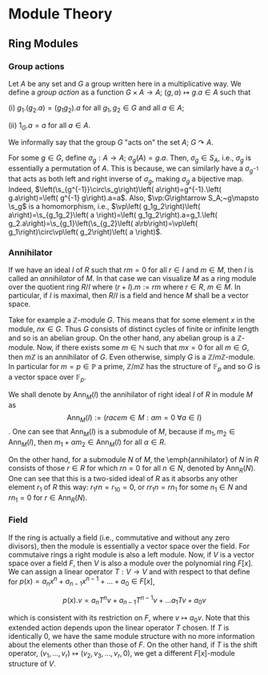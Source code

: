 # Module Theory

## Ring Modules

### Group actions
Let $A$ be any set and $G$ a group written here in a multiplicative way. We define a *group action* as a function $G\times A\rightarrow A;~(g,a)\mapsto g.a\in A$ such that

(i) $g_1.\left( g_2.a\right)=\left( g_1g_2\right).a$ for all $g_1, g_2\in G$ and all $a\in A$;

(ii) $1_G.a=a$ for all $a\in A$.

We informally say that the group $G$ "acts on" the set $A$; $G\curvearrowright A$.

For some $g\in G$, define $\sigma_g:A\rightarrow A;~\sigma_g\left( A\right)=g.a$. Then, $\sigma_g\in S_A$, i.e., $\sigma_g$ is essentially a permutation of $A$. This is because, we can similarly have a $\sigma_{g^{-1}}$ that acts as both left and right inverse of $\sigma_g$, making $\sigma_g$ a bijective map. Indeed, $\left(\s_{g^{-1}}\circ\s_g\right)\left( a\right)=g^{-1}.\left( g.a\right)=\left( g^{-1} g\right).a=a$. Also, $\vp:G\rightarrow S_A;~g\mapsto \s_g$ is a homomorphism, i.e., $\vp\left( g_1g_2\right)\left( a\right)=\s_{g_1g_2}\left( a \right)=\left( g_1g_2\right).a=g_1.\left( g_2.a\right)=\s_{g_1}\left(\s_{g_2}\left( a\rb\right)=\vp\left( g_1\right)\circ\vp\left( g_2\right)\left( a \right)$.

### Annihilator
If we have an ideal $I$ of $R$ such that $rm=0$ for all $r\in I$ and $m\in M$, then $I$ is called an *annihilator* of $M$. In that case we can visualize $M$ as a ring module over the quotient ring $R/I$ where $(r+I).m:= rm$ where $r\in R,~m\in M$. In particular, if $I$ is maximal, then $R/I$ is a field and hence $M$ shall be a vector space.

Take for example a $\mathbb{Z}$-module $G$. This means that for some element $x$ in the module, $nx\in G$. Thus $G$ consists of distinct cycles of finite or infinite length and so is an abelian group. On the other hand, any abelian group is a $\mathbb{Z}$-module. Now, if there exists some $m\in\mathbb{N}$ such that $mx=0$ for all $m\in G$, then $m\mathbb{Z}$ is an annihilator of $G$. Even otherwise, simply $G$ is a $\mathbb{Z}/m\mathbb{Z}$-module. In particular for $m=p\in\mathbb{P}$ a prime, $\mathbb{Z}/m\mathbb{Z}$ has the structure of $\mathbb{F}_p$ and so $G$ is a vector space over $\mathbb{F}_p$.

We shall denote by $\text{Ann}_M(I)$ the annihilator of right ideal $I$ of $R$ in module $M$ as $$\text{Ann}_M(I):= \left(race m\in M:am=0~\forall a\in I\rbrace$$. One can see that $\text{Ann}_M(I)$ is a submodule of $M$, because if $m_1, m_2\in\text{Ann}_M(I)$, then $m_1+\alpha m_2\in\text{Ann}_M(I)$ for all $\alpha\in R$.

On the other hand, for a submodule $N$ of $M$, the \emph{annihilator} of $N$ in $R$ consists of those $r\in R$ for which $rn=0$ for all $n\in N$, denoted by $\text{Ann}_R(N)$. One can see that this is a two-sided ideal of $R$ as it absorbs any other element $r_1$ of $R$ this way: $r_1rn=r_10=0$, or $rr_1n=rn_1$ for some $n_1\in N$ and $rn_1=0$ for $r\in\text{Ann}_R(N)$.

### Field
If the ring is actually a field (i.e., commutative and without any zero divisors), then the module is essentially a vector space over the field. For commutaive rings a right module is also a left module. Now, if $V$ is a vector space over a field $F$, then $V$ is also a module over the polynomial ring $F[x]$. We can assign a linear operator $T:V\rightarrow V$ and with respect to that define for $p(x)=a_nx^n+a_{n-1}x^{n-1}+\dots+a_0\in F[x]$,

$$p(x).v=a_nT^nv+a_{n-1}T^{n-1}v+\dots a_1Tv+a_0v$$

which is consistent with its restriction on $F$, where $v\mapsto a_0v$. Note that this extended action depends upon the linear operator $T$ chosen. If $T$ is identically $0$, we have the same module structure with no more information about the elements other than those of $F$. On the other hand, if $T$ is the shift operator, $( v_1,\dots,v_r)\mapsto ( v_2,v_3,\dots, v_r, 0)$, we get a different $F[x]$-module structure of $V$.
